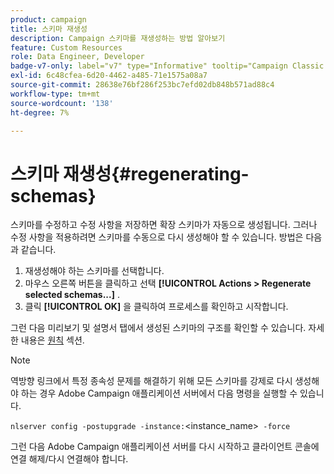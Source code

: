 ```yaml
---
product: campaign
title: 스키마 재생성
description: Campaign 스키마를 재생성하는 방법 알아보기
feature: Custom Resources
role: Data Engineer, Developer
badge-v7-only: label="v7" type="Informative" tooltip="Campaign Classic v7에만 적용"
exl-id: 6c48cfea-6d20-4462-a485-71e1575a08a7
source-git-commit: 28638e76bf286f253bc7efd02db848b571ad88c4
workflow-type: tm+mt
source-wordcount: '138'
ht-degree: 7%

---
```


# 스키마 재생성{#regenerating-schemas}

스키마를 수정하고 수정 사항을 저장하면 확장 스키마가 자동으로 생성됩니다. 그러나 수정 사항을 적용하려면 스키마를 수동으로 다시 생성해야 할 수 있습니다. 방법은 다음과 같습니다.

1. 재생성해야 하는 스키마를 선택합니다.
1. 마우스 오른쪽 버튼을 클릭하고 선택 **[!UICONTROL Actions > Regenerate selected schemas...]** .
1. 클릭 **[!UICONTROL OK]** 을 클릭하여 프로세스를 확인하고 시작합니다.

그런 다음 미리보기 및 설명서 탭에서 생성된 스키마의 구조를 확인할 수 있습니다. 자세한 내용은 [원칙](../../configuration/using/data-schemas.md#principles) 섹션.

>[!NOTE]
>
>역방향 링크에서 특정 종속성 문제를 해결하기 위해 모든 스키마를 강제로 다시 생성해야 하는 경우 Adobe Campaign 애플리케이션 서버에서 다음 명령을 실행할 수 있습니다.
>
> `nlserver config -postupgrade -instance:`&lt;instance_name>` -force`
>
>그런 다음 Adobe Campaign 애플리케이션 서버를 다시 시작하고 클라이언트 콘솔에 연결 해제/다시 연결해야 합니다.
